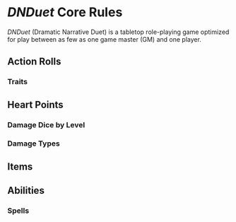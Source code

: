 # _DNDuet_ Core Rules
_DNDuet_ (Dramatic Narrative Duet) is a tabletop role-playing game optimized for play between as few as one game master (GM) and one player. 

## Action Rolls


### Traits


## Heart Points


### Damage Dice by Level


### Damage Types


## Items


## Abilities


### Spells
